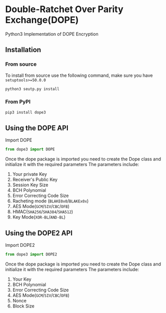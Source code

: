 # Double-Ratchet Over Parity Exchange(DOPE)
Python3 Implementation of DOPE Encryption
## Installation
### From source
To install from source use the following command, make sure you have `setuptools>=50.0.0`
```bash
python3 seutp.py install
```
### From PyPI
```bash
pip3 install dope3
```
## Using the DOPE API
Import DOPE
```python
from dope3 import DOPE
```
Once the dope package is imported you need to create the Dope class and initialize it with the required parameters
The parameters include:
1. Your private Key
2. Receiver's Public Key
3. Session Key Size
4. BCH Polynomial
5. Error Correcting Code Size
6. Racheting mode (`BLAKE0x0`/`BLAKEx0x`)
7. AES Mode(`GCM`/`SIV`/`CBC`/`OFB`)
8. HMAC(`SHA256`/`SHA384`/`SHA512`)
9. Key Mode(`XOR-BL`/`AND-BL`)

## Using the DOPE2 API
Import DOPE2
```python
from dope3 import DOPE2
```
Once the dope package is imported you need to create the Dope class and initialize it with the required parameters
The parameters include:
1. Your Key
2. BCH Polynomial
3. Error Correcting Code Size
4. AES Mode(`GCM`/`SIV`/`CBC`/`OFB`)
5. Nonce
6. Block Size